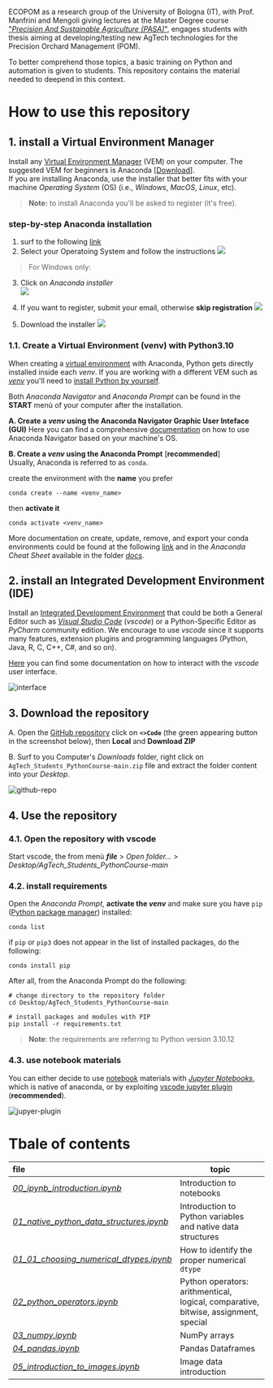 ECOPOM as a research group of the University of Bologna (IT), with Prof. Manfrini and Mengoli giving lectures at the Master Degree course ["*Precision And Sustainable Agriculture (PASA)*"](https://corsi.unibo.it/2cycle/PreciseSustainableAgriculture), engages students with thesis aiming at developing/testing new AgTech technologies for the Precision Orchard Management (POM).

To better comprehend those topics, a basic training on Python and automation is given to students. This repository contains the material needed to deepend in this context.

# How to use this repository

## 1. install a Virtual Environment Manager
Install any [Virtual Environment Manager](https://dev.to/bowmanjd/python-tools-for-managing-virtual-environments-3bko) (VEM) on your computer. The suggested VEM for beginners is Anaconda [[Download](https://docs.anaconda.com/free/anaconda/install/)].\
If you are installing Anaconda, use the installer that better fits with your machine *Operating System* (OS) (i.e., *Windows*, *MacOS*, *Linux*, etc).

> **Note:** to install Anaconda you'll be asked to register (it's free).

### step-by-step Anaconda installation
1. surf to the following [link](https://docs.anaconda.com/free/anaconda/install/)
2. Select your Operatoing System and follow the instructions
![](/docs/.readme_images/anaconda-installing-on-windows.png)

> For Windows only:
3. Click on *Anaconda installer*\
![](/docs/.readme_images/anaconda-installer.png)

1. If you want to register, submit your email, otherwise **skip registration**
![](/docs/.readme_images/anaconda-register-or-skip.png)

1. Download the installer
![](/docs/.readme_images/anaconda-download.png)



### 1.1. Create a Virtual Environment (venv) with Python3.10
When creating a [virtual environment](https://realpython.com/python-virtual-environments-a-primer/) with Anaconda, Python gets directly installed inside each *venv*. If you are working with a different VEM such as [*venv*](https://dev.to/bowmanjd/python-tools-for-managing-virtual-environments-3bko#virtualenv) you'll need to [install Python by yourself](https://www.datacamp.com/blog/how-to-install-python).

Both *Anaconda Navigator* and *Anaconda Prompt* can be found in the **START** menù of your computer after the installation.

**A. Create a *venv* using the Anaconda Navigator Graphic User Inteface (GUI)**
Here you can find a comprehensive [documentation](https://docs.anaconda.com/free/navigator/getting-started/) on how to use Anaconda Navigator based on your machine's OS.

**B. Create a *venv* using the Anaconda Prompt** [**recommended**]\
Usually, Anaconda is referred to as `conda`.

create the environment with the **name** you prefer

    conda create --name <venv_name>

then **activate it**

    conda activate <venv_name>

More documentation on create, update, remove, and export your conda environments could be found at the following [link](https://conda.io/projects/conda/en/latest/user-guide/tasks/manage-environments.html) and in the *Anaconda Cheat Sheet* available in the folder [*docs*](docs/anaconda_CheatSheet/conda-24.4.0.pdf).


## 2. install an Integrated Development Environment (IDE)
Install an [Integrated Development Environment](https://realpython.com/python-ides-code-editors-guide/) that could be both a General Editor such as [*Visual Studio Code*](https://code.visualstudio.com/download) (*vscode*) or a Python-Specific Editor as *PyCharm* community edition. We encourage to use *vscode* since it supports many features, extension plugins and programming languages (Python, Java, R, C, C++, C#, and so on).

[Here](https://code.visualstudio.com/docs/getstarted/userinterface) you can find some documentation on how to interact with the *vscode* user interface.

![interface](docs/.readme_images/vscode-interface.png)


## 3. Download the repository
A. Open the [GitHub repository](https://github.com/ECOPOM/AgTech_Students_PythonCourse) click on **`<>Code`** (the green appearing button in the screenshot below), then **Local** and **Download ZIP**

B. Surf to you Computer's *Downloads* folder, right click on `AgTech_Students_PythonCourse-main.zip` file and extract the folder content into your *Desktop*.

![github-repo](docs/.readme_images/github-code-zip.png)


## 4. Use the repository
### 4.1. Open the repository with vscode
Start vscode, the from menù ***file*** > *Open folder...* > *Desktop/AgTech_Students_PythonCourse-main*

### 4.2. install requirements
Open the *Anaconda Prompt*, **activate the *venv*** and make sure you have `pip` ([Python package manager](https://www.w3schools.com/python/python_pip.asp)) installed:

    conda list

if `pip` or `pip3` does not appear in the list of installed packages, do the following:

    conda install pip

After all, from the Anaconda Prompt do the following:

    # change directory to the repository folder
    cd Desktop/AgTech_Students_PythonCourse-main

    # install packages and modules with PIP
    pip install -r requirements.txt

> **Note**: the requirements are referring to Python version 3.10.12

### 4.3. use notebook materials

You can either decide to use [notebook](https://realpython.com/jupyter-notebook-introduction/) materials with [*Jupyter Notebooks*](https://jupyter.org/), which is native of anaconda, or by exploiting [vscode jupyter plugin](https://code.visualstudio.com/docs/datascience/jupyter-notebooks) (**recommended**).

![jupyer-plugin](docs/.readme_images/vscode-jupyter-plugin.png)


# Tbale of contents
| file | topic |
|:---|---|
|[*00_ipynb_introduction.ipynb*](notebooks/00_ipynb_introduction.ipynb)| Introduction to notebooks|
|[*01_native_python_data_structures.ipynb*](notebooks/01_native_python_data_structures.ipynb)| Introduction to Python variables and native data structures |
|[*01_01_choosing_numerical_dtypes.ipynb*](notebooks/01_01_choosing_numerical_dtypes.ipynb)| How to identify the proper numerical `dtype` |
|[*02_python_operators.ipynb*](notebooks/02_python_operators.ipynb)| Python operators: arithmentical, logical, comparative, bitwise, assignment, special |
|[*03_numpy.ipynb*](notebooks/03_numpy.ipynb)| NumPy arrays |
|[*04_pandas.ipynb*](notebooks/04_pandas.ipynb)| Pandas Dataframes |
|[*05_introduction_to_images.ipynb*](notebooks/05_image_data_introduction.ipynb)| Image data introduction |

